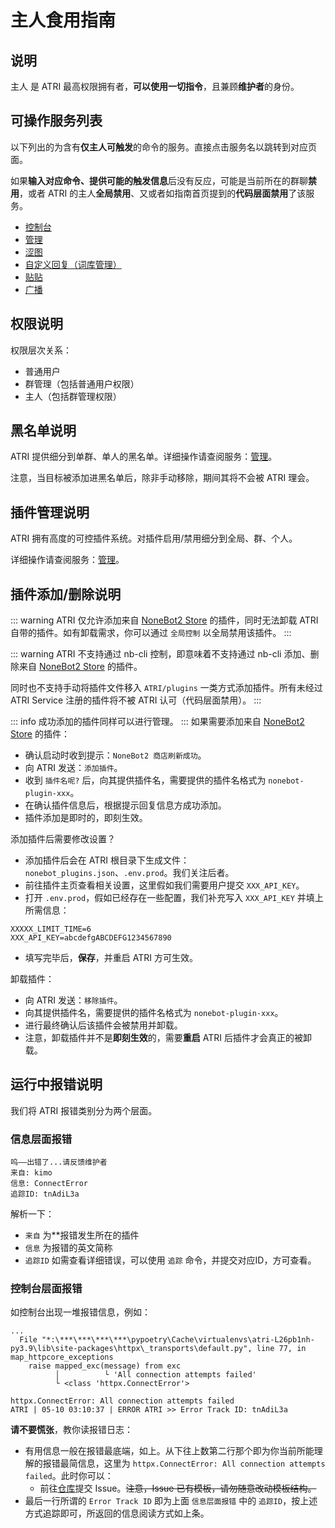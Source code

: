 # 主人食用指南

## 说明
主人 是 ATRI 最高权限拥有者，**可以使用一切指令**，且兼顾**维护者**的身份。

## 可操作服务列表
以下列出的为含有**仅主人可触发**的命令的服务。直接点击服务名以跳转到对应页面。

如果**输入对应命令、提供可能的触发信息**后没有反应，可能是当前所在的群聊**禁用**，或者 ATRI 的主人**全局禁用**、又或者如指南首页提到的**代码层面禁用**了该服务。

- [控制台](../service/console.md)
- [管理](../service/manage.md)
- [涩图](../service/setu.md)
- [自定义回复（词库管理）](../service/thesaurus.md)
- [贴贴](../service/auto_tietie.md)
- [广播](../service/broadcast.md)

## 权限说明
权限层次关系：

- 普通用户
- 群管理（包括普通用户权限）
- 主人（包括群管理权限）

## 黑名单说明
ATRI 提供细分到单群、单人的黑名单。详细操作请查阅服务：[管理](../service/manage.md)。

注意，当目标被添加进黑名单后，除非手动移除，期间其将不会被 ATRI 理会。

## 插件管理说明
ATRI 拥有高度的可控插件系统。对插件启用/禁用细分到全局、群、个人。

详细操作请查阅服务：[管理](../service/manage.md)。

## 插件添加/删除说明
::: warning
ATRI 仅允许添加来自 [NoneBot2 Store](https://v2.nonebot.dev/store) 的插件，同时无法卸载 ATRI 自带的插件。如有卸载需求，你可以通过 `全局控制` 以全局禁用该插件。
:::

::: warning
ATRI 不支持通过 nb-cli 控制，即意味着不支持通过 nb-cli 添加、删除来自 [NoneBot2 Store](https://v2.nonebot.dev/store) 的插件。

同时也不支持手动将插件文件移入 `ATRI/plugins` 一类方式添加插件。所有未经过 ATRI Service 注册的插件将不被 ATRI 认可（代码层面禁用）。
:::

::: info
成功添加的插件同样可以进行管理。
:::
如果需要添加来自 [NoneBot2 Store](https://v2.nonebot.dev/store) 的插件：

- 确认启动时收到提示：`NoneBot2 商店刷新成功`。
- 向 ATRI 发送：`添加插件`。
- 收到 `插件名呢?` 后，向其提供插件名，需要提供的插件名格式为 `nonebot-plugin-xxx`。
- 在确认插件信息后，根据提示回复信息方成功添加。
- 插件添加是即时的，即刻生效。

添加插件后需要修改设置？

- 添加插件后会在 ATRI 根目录下生成文件：`nonebot_plugins.json`、`.env.prod`。我们关注后者。
- 前往插件主页查看相关设置，这里假如我们需要用户提交 `XXX_API_KEY`。
- 打开 `.env.prod`，假如已经存在一些配置，我们补充写入 `XXX_API_KEY` 并填上所需信息：
```
XXXXX_LIMIT_TIME=6
XXX_API_KEY=abcdefgABCDEFG1234567890
```
- 填写完毕后，**保存**，并重启 ATRI 方可生效。

卸载插件：

- 向 ATRI 发送：`移除插件`。
- 向其提供插件名，需要提供的插件名格式为 `nonebot-plugin-xxx`。
- 进行最终确认后该插件会被禁用并卸载。
- 注意，卸载插件并不是**即刻生效**的，需要**重启** ATRI 后插件才会真正的被卸载。

## 运行中报错说明
我们将 ATRI 报错类别分为两个层面。

### 信息层面报错
```
呜——出错了...请反馈维护者
来自: kimo
信息: ConnectError
追踪ID: tnAdiL3a
```

解析一下：
- `来自` 为**报错发生所在的插件
- `信息` 为报错的英文简称
- `追踪ID` 如需查看详细错误，可以使用 `追踪` 命令，并提交对应ID，方可查看。

### 控制台层面报错
如控制台出现一堆报错信息，例如：
```
...
  File "*:\***\***\***\***\pypoetry\Cache\virtualenvs\atri-L26pb1nh-py3.9\lib\site-packages\httpx\_transports\default.py", line 77, in map_httpcore_exceptions
    raise mapped_exc(message) from exc
          │          └ 'All connection attempts failed'
          └ <class 'httpx.ConnectError'>

httpx.ConnectError: All connection attempts failed
ATRI | 05-10 03:10:37 | ERROR ATRI >> Error Track ID: tnAdiL3a
```
**请不要慌张**，教你读报错日志：

- 有用信息一般在报错最底端，如上。从下往上数第二行那个即为你当前所能理解的报错最简信息，这里为 `httpx.ConnectError: All connection attempts failed`。此时你可以：
    - 前往[仓库](https://github.com/lokyoh/ATRI-LK/issues)提交 Issue。~~注意，Issue 已有模板，请勿随意改动模板结构。~~
- 最后一行所谓的 `Error Track ID` 即为上面 `信息层面报错` 中的 `追踪ID`，按上述方式追踪即可，所返回的信息阅读方式如上条。
